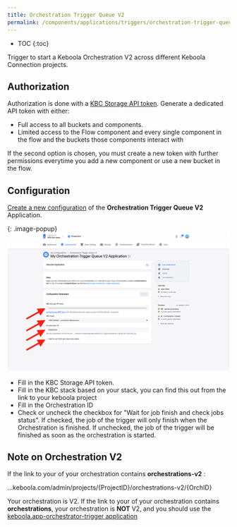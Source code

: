 ```yaml
---
title: Orchestration Trigger Queue V2
permalink: /components/applications/triggers/orchestration-trigger-queue-v2/
---
```


* TOC
{:toc}

Trigger to start a Keboola Orchestration V2 across different Keboola Connection projects.

## Authorization

Authorization is done with a [KBC Storage API token](https://help.keboola.com/management/project/tokens).
Generate a dedicated API token with either:

* Full access to all buckets and components.
* Limited access to the Flow component and every single component in the flow and the buckets those components interact with

If the second option is chosen, you must create a new token with further permissions everytime you add a new component or use a new bucket in the flow.

## Configuration
[Create a new configuration](/components/#creating-component-configuration) of the **Orchestration Trigger Queue V2** Application.

{: .image-popup}
![Screenshot - Incremental fetching](/components/applications/triggers/orchestration-trigger-queue-v2/config.png)

* Fill in the KBC Storage API token. 
* Fill in the KBC stack based on your stack, you can find this out from the link to your keboola project
* Fill in the Orchestration ID 
* Check or uncheck the checkbox for "Wait for job finish and check jobs status". 
  If checked, the job of the trigger will only finish when 
  the Orchestration is finished. If unchecked, the job of the trigger will be finished as soon as the orchestration is started.
  
## Note on Orchestration V2

If the link to your of your orchestration contains **orchestrations-v2** : 

...keboola.com/admin/projects/{ProjectID}/orchestrations-v2/{OrchID}

Your orchestration is V2. If the link to your of your orchestration contains **orchestrations**, your orchestration is **NOT** V2, and you should use the [keboola.app-orchestrator-trigger application](https://github.com/keboola/app-orchestrator-trigger)
